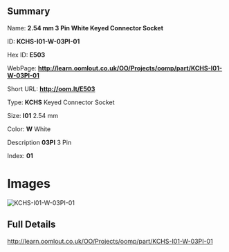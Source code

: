 

## Summary
 
Name: __2.54 mm 3 Pin White Keyed Connector Socket__

ID: __KCHS-I01-W-03PI-01__

Hex ID: __E503__

WebPage: __http://learn.oomlout.co.uk/OO/Projects/oomp/part/KCHS-I01-W-03PI-01__

Short URL: __http://oom.lt/E503__


Type: __KCHS__ Keyed Connector Socket 

Size: __I01__ 2.54 mm 

Color: __W__ White 

Description __03PI__ 3 Pin 

Index: __01__


 # Images
![KCHS-I01-W-03PI-01](http://oomlout.com/oomp-gen/parts/KCHS-I01-W-03PI-01/KCHS-I01-W-03PI-01_420.jpg)



 ## Full Details

 http://learn.oomlout.co.uk/OO/Projects/oomp/part/KCHS-I01-W-03PI-01














